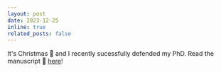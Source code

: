 ```yaml
---
layout: post
date: 2023-12-25
inline: true
related_posts: false
---
```


It's Christmas :christmas_tree: and I recently sucessfully defended my PhD. Read the manuscript :book: <a href="https://hal.science/tel-04501905v2/document">here</a>!
